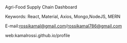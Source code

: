 Agri-Food Supply Chain Dashboard



Keywords: React, Material, Axios, Mongo,NodeJS, MERN


E-mail:rossikamal@gmail.com/rossikamal786@gmail.com


web:kamalrossi.github.io/profile
